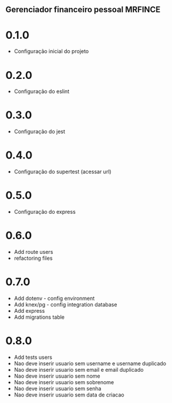 ## Gerenciador financeiro pessoal MRFINCE

# 0.1.0
- Configuração inicial do projeto

# 0.2.0
- Configuração do eslint

# 0.3.0
- Configuração do jest

# 0.4.0
- Configuração do supertest (acessar url)

# 0.5.0
- Configuração do express

# 0.6.0
- Add route users
- refactoring files

# 0.7.0
- Add dotenv - config environment
- Add knex/pg - config integration database
- Add express 
- Add migrations table

# 0.8.0 
- Add tests users
- Nao deve inserir usuario sem username e username duplicado
- Nao deve inserir usuario sem email e email duplicado
- Nao deve inserir usuario sem nome
- Nao deve inserir usuario sem sobrenome
- Nao deve inserir usuario sem senha
- Nao deve inserir usuario sem data de criacao